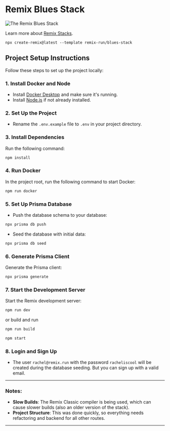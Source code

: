 # Remix Blues Stack

![The Remix Blues Stack](https://repository-images.githubusercontent.com/461012689/37d5bd8b-fa9c-4ab0-893c-f0a199d5012d)

Learn more about [Remix Stacks](https://remix.run/stacks).

```
npx create-remix@latest --template remix-run/blues-stack
```

## Project Setup Instructions

Follow these steps to set up the project locally:

### 1. Install Docker and Node

- Install [Docker Desktop](https://www.docker.com/products/docker-desktop) and make sure it's running.
- Install [Node.js](https://nodejs.org/) if not already installed.

### 2. Set Up the Project

- Rename the `.env.example` file to `.env` in your project directory.

### 3. Install Dependencies

Run the following command:

```bash
npm install
```

### 4. Run Docker

In the project root, run the following command to start Docker:

```bash
npm run docker
```

### 5. Set Up Prisma Database

- Push the database schema to your database:

```bash
npx prisma db push
```

- Seed the database with initial data:

```bash
npx prisma db seed
```

### 6. Generate Prisma Client

Generate the Prisma client:

```bash
npx prisma generate
```

### 7. Start the Development Server

Start the Remix development server:

```bash
npm run dev
```

or build and run

```bash
npm run build
```
```bash
npm start
```

### 8. Login and Sign Up

- The user `rachel@remix.run` with the password `racheliscool` will be created during the database seeding. But you can sign up with a valid email.

---

### Notes:
- **Slow Builds**: The Remix Classic compiler is being used, which can cause slower builds (also an older version of the stack).
- **Project Structure**: This was done quickly, so everything needs refactoring and backend for all other routes.

---